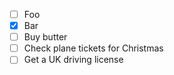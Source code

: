 - [ ] Foo
- [x] Bar
- [ ] Buy butter
- [ ] Check plane tickets for Christmas
- [ ] Get a UK driving license

